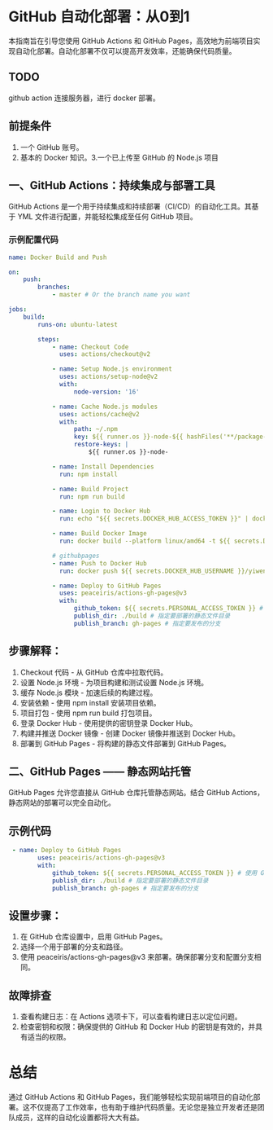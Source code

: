 # GitHub 自动化部署：从0到1

本指南旨在引导您使用 GitHub Actions 和 GitHub Pages，高效地为前端项目实现自动化部署。自动化部署不仅可以提高开发效率，还能确保代码质量。

## TODO

github action 连接服务器，进行 docker 部署。

## 前提条件

1. 一个 GitHub 账号。
2. 基本的 Docker 知识。3.一个已上传至 GitHub 的 Node.js 项目

## 一、GitHub Actions：持续集成与部署工具

GitHub Actions 是一个用于持续集成和持续部署（CI/CD）的自动化工具。其基于 YML 文件进行配置，并能轻松集成至任何 GitHub 项目。

### 示例配置代码

```yml title=".github/workflows/docker-build.yml"
name: Docker Build and Push

on:
    push:
        branches:
            - master # Or the branch name you want

jobs:
    build:
        runs-on: ubuntu-latest

        steps:
            - name: Checkout Code
              uses: actions/checkout@v2

            - name: Setup Node.js environment
              uses: actions/setup-node@v2
              with:
                  node-version: '16'

            - name: Cache Node.js modules
              uses: actions/cache@v2
              with:
                  path: ~/.npm
                  key: ${{ runner.os }}-node-${{ hashFiles('**/package-lock.json') }}
                  restore-keys: |
                      ${{ runner.os }}-node-

            - name: Install Dependencies
              run: npm install

            - name: Build Project
              run: npm run build

            - name: Login to Docker Hub
              run: echo "${{ secrets.DOCKER_HUB_ACCESS_TOKEN }}" | docker login -u "${{ secrets.DOCKER_HUB_USERNAME }}" --password-stdin

            - name: Build Docker Image
              run: docker build --platform linux/amd64 -t ${{ secrets.DOCKER_HUB_USERNAME }}/yiwen-blog-website:latest .

            # githubpages
            - name: Push to Docker Hub
              run: docker push ${{ secrets.DOCKER_HUB_USERNAME }}/yiwen-blog-website:latest

            - name: Deploy to GitHub Pages
              uses: peaceiris/actions-gh-pages@v3
              with:
                  github_token: ${{ secrets.PERSONAL_ACCESS_TOKEN }} # 使用 GitHub Token 授权
                  publish_dir: ./build # 指定要部署的静态文件目录
                  publish_branch: gh-pages # 指定要发布的分支
```

## 步骤解释：

1. Checkout 代码 - 从 GitHub 仓库中拉取代码。
2. 设置 Node.js 环境 - 为项目构建和测试设置 Node.js 环境。
3. 缓存 Node.js 模块 - 加速后续的构建过程。
4. 安装依赖 - 使用 npm install 安装项目依赖。
5. 项目打包 - 使用 npm run build 打包项目。
6. 登录 Docker Hub - 使用提供的密钥登录 Docker Hub。
7. 构建并推送 Docker 镜像 - 创建 Docker 镜像并推送到 Docker Hub。
8. 部署到 GitHub Pages - 将构建的静态文件部署到 GitHub Pages。

## 二、GitHub Pages —— 静态网站托管

GitHub Pages 允许您直接从 GitHub 仓库托管静态网站。结合 GitHub Actions，静态网站的部署可以完全自动化。

## 示例代码

```yml
 - name: Deploy to GitHub Pages
        uses: peaceiris/actions-gh-pages@v3
        with:
            github_token: ${{ secrets.PERSONAL_ACCESS_TOKEN }} # 使用 GitHub Token 授权
            publish_dir: ./build # 指定要部署的静态文件目录
            publish_branch: gh-pages # 指定要发布的分支
```

## 设置步骤：

1. 在 GitHub 仓库设置中，启用 GitHub Pages。
2. 选择一个用于部署的分支和路径。
3. 使用 peaceiris/actions-gh-pages@v3 来部署。确保部署分支和配置分支相同。

## 故障排查

1. 查看构建日志：在 Actions 选项卡下，可以查看构建日志以定位问题。
2. 检查密钥和权限：确保提供的 GitHub 和 Docker Hub 的密钥是有效的，并具有适当的权限。

# 总结

通过 GitHub Actions 和 GitHub Pages，我们能够轻松实现前端项目的自动化部署。这不仅提高了工作效率，也有助于维护代码质量。无论您是独立开发者还是团队成员，这样的自动化设置都将大大有益。
